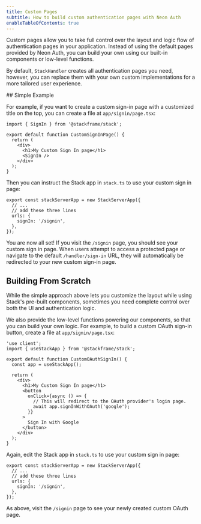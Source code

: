 ```yaml
---
title: Custom Pages
subtitle: How to build custom authentication pages with Neon Auth
enableTableOfContents: true
---
```


Custom pages allow you to take full control over the layout and logic flow of authentication pages in your application. Instead of using the default pages provided by Neon Auth, you can build your own using our built-in components or low-level functions.

By default, `StackHandler` creates all authentication pages you need, however, you can replace them with your own custom implementations for a more tailored user experience.

<Steps>
## Simple Example

For example, if you want to create a custom sign-in page with a customized title on the top, you can create a file at `app/signin/page.tsx`:

```tsx title="app/signin/page.tsx"
import { SignIn } from '@stackframe/stack';

export default function CustomSignInPage() {
  return (
    <div>
      <h1>My Custom Sign In page</h1>
      <SignIn />
    </div>
  );
}
```

Then you can instruct the Stack app in `stack.ts` to use your custom sign in page:

```tsx title="stack.ts"
export const stackServerApp = new StackServerApp({
  // ...
  // add these three lines
  urls: {
    signIn: '/signin',
  },
});
```

You are now all set! If you visit the `/signin` page, you should see your custom sign in page. When users attempt to access a protected page or navigate to the default `/handler/sign-in` URL, they will automatically be redirected to your new custom sign-in page.

## Building From Scratch

While the simple approach above lets you customize the layout while using Stack's pre-built components, sometimes you need complete control over both the UI and authentication logic.

We also provide the low-level functions powering our components, so that you can build your own logic. For example, to build a custom OAuth sign-in button, create a file at `app/signin/page.tsx`:

```tsx title="app/signin/page.tsx"
'use client';
import { useStackApp } from '@stackframe/stack';

export default function CustomOAuthSignIn() {
  const app = useStackApp();

  return (
    <div>
      <h1>My Custom Sign In page</h1>
      <button
        onClick={async () => {
          // This will redirect to the OAuth provider's login page.
          await app.signInWithOAuth('google');
        }}
      >
        Sign In with Google
      </button>
    </div>
  );
}
```

Again, edit the Stack app in `stack.ts` to use your custom sign in page:

```tsx title="stack.ts"
export const stackServerApp = new StackServerApp({
  // ...
  // add these three lines
  urls: {
    signIn: '/signin',
  },
});
```

As above, visit the `/signin` page to see your newly created custom OAuth page.
</Steps>
